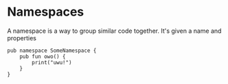# Namespaces

A namespace is a way to group similar code together.
It's given a name and properties

```rk
pub namespace SomeNamespace {
    pub fun owo() {
        print("uwu!")
    }
}
```
